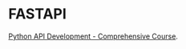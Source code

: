 # FASTAPI

[Python API Development - Comprehensive Course](https://www.youtube.com/watch?v=0sOvCWFmrtA&t=35315s&ab_channel=freeCodeCamp.org).

